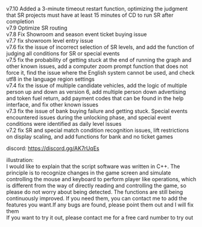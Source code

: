 v7.10 Added a 3-minute timeout restart function, optimizing the judgment that SR projects must have at least 15 minutes of CD to run SR after completion  
v7.9 Optimize SR routing   
v7.8 Fix Showroom and season event ticket buying issue  
v7.7 fix showroom level entry issue  
v7.6 fix the issue of incorrect selection of SR levels, and add the function of judging all conditions for SR or special events  
v7.5 fix the probability of getting stuck at the end of running the graph and other known issues, add a computer zoom prompt function that does not force it, find the issue where the English system cannot be used, and check utf8 in the language region settings  
v7.4 fix the issue of multiple candidate vehicles, add the logic of multiple person up and down as version 6, add multiple person down advertising and token fuel return, add payment codes that can be found in the help interface, and fix other known issues  
v7.3 fix the issue of bank buying failure and getting stuck. Special events encountered issues during the unlocking phase, and special event conditions were identified as daily level issues  
v7.2 fix SR and special match condition recognition issues, lift restrictions on display scaling, and add functions for bank and no ticket games  
  
discord: https://discord.gg/AK7rUqEs  
  
illustration:  
I would like to explain that the script software was written in C++. The principle is to recognize changes in the game screen and simulate controlling the mouse and keyboard to perform player like operations, which is different from the way of directly reading and controlling the game, so please do not worry about being detected. The functions are still being continuously improved. If you need them, you can contact me to add the features you want.If any bugs are found, please point them out and I will fix them  
If you want to try it out, please contact me for a free card number to try out  



